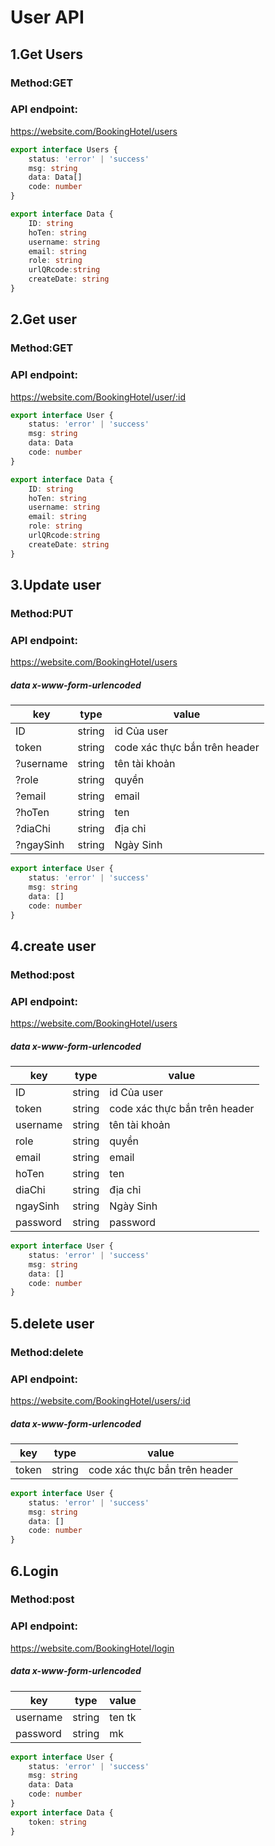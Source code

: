 # User API

## 1.Get Users

### Method:GET

### API endpoint:

https://website.com/BookingHotel/users


````ts
export interface Users {
    status: 'error' | 'success'
    msg: string
    data: Data[]
    code: number
}

export interface Data {
    ID: string
    hoTen: string
    username: string
    email: string
    role: string
    urlQRcode:string
    createDate: string
}
````

## 2.Get user

### Method:GET

### API endpoint:

https://website.com/BookingHotel/user/:id



````ts
export interface User {
    status: 'error' | 'success'
    msg: string
    data: Data
    code: number
}

export interface Data {
    ID: string
    hoTen: string
    username: string
    email: string
    role: string
    urlQRcode:string
    createDate: string
}
````

## 3.Update user

### Method:PUT

### API endpoint:

https://website.com/BookingHotel/users


##### data x-www-form-urlencoded

key | type | value
--- | --- | ---
ID | string | id Của user
token | string | code xác thực bắn trên header
?username | string | tên tài khoản
?role | string | quyền
?email | string | email
?hoTen | string | ten
?diaChi | string | địa chỉ
?ngaySinh | string | Ngày Sinh


````ts
export interface User {
    status: 'error' | 'success'
    msg: string
    data: []
    code: number
}
````
## 4.create user

### Method:post

### API endpoint:

https://website.com/BookingHotel/users


##### data x-www-form-urlencoded

key | type | value
--- | --- | ---
ID | string | id Của user
token | string | code xác thực bắn trên header
username | string | tên tài khoản
role | string | quyền
email | string | email
hoTen | string | ten
diaChi | string | địa chỉ
ngaySinh | string | Ngày Sinh
password | string | password


````ts
export interface User {
    status: 'error' | 'success'
    msg: string
    data: []
    code: number
}
````
## 5.delete user

### Method:delete

### API endpoint:

https://website.com/BookingHotel/users/:id


##### data x-www-form-urlencoded

key | type | value
--- | --- | ---
token | string | code xác thực bắn trên header



````ts
export interface User {
    status: 'error' | 'success'
    msg: string
    data: []
    code: number
}
````
## 6.Login

### Method:post

### API endpoint:

https://website.com/BookingHotel/login


##### data x-www-form-urlencoded

key | type | value
--- | --- | ---
username | string | ten tk
password | string | mk



````ts
export interface User {
    status: 'error' | 'success'
    msg: string
    data: Data
    code: number
}
export interface Data {
    token: string
}
````